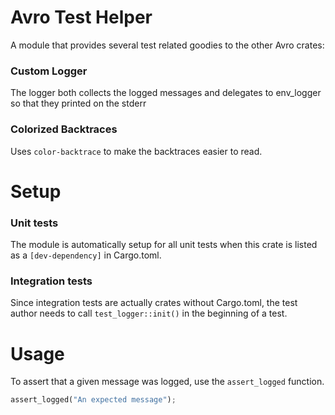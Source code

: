<!---
  Licensed to the Apache Software Foundation (ASF) under one
  or more contributor license agreements.  See the NOTICE file
  distributed with this work for additional information
  regarding copyright ownership.  The ASF licenses this file
  to you under the Apache License, Version 2.0 (the
  "License"); you may not use this file except in compliance
  with the License.  You may obtain a copy of the License at

    http://www.apache.org/licenses/LICENSE-2.0

  Unless required by applicable law or agreed to in writing,
  software distributed under the License is distributed on an
  "AS IS" BASIS, WITHOUT WARRANTIES OR CONDITIONS OF ANY
  KIND, either express or implied.  See the License for the
  specific language governing permissions and limitations
  under the License.
-->


# Avro Test Helper

A module that provides several test related goodies to the other Avro crates:

### Custom Logger

The logger both collects the logged messages and delegates to env_logger so that they printed on the stderr

### Colorized Backtraces

Uses `color-backtrace` to make the backtraces easier to read.

# Setup

### Unit tests

The module is automatically setup for all unit tests when this crate is listed as a `[dev-dependency]` in Cargo.toml.

### Integration tests

Since integration tests are actually crates without Cargo.toml, the test author needs to call `test_logger::init()` in the beginning of a test.

# Usage

To assert that a given message was logged, use the `assert_logged` function.
```rust
assert_logged("An expected message");
```

